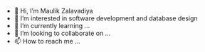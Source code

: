 - 👋 Hi, I’m Maulik Zalavadiya
- 👀 I’m interested in software development and database design 
- 🌱 I’m currently learning ...
- 💞️ I’m looking to collaborate on ...
- 📫 How to reach me ...

<!---
maulikhl/maulikhl is a ✨ special ✨ repository because its `README.md` (this file) appears on your GitHub profile.
You can click the Preview link to take a look at your changes.
--->
